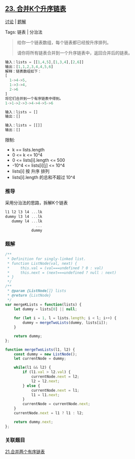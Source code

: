 ## [23. 合并K个升序链表](https://leetcode-cn.com/problems/merge-k-sorted-lists/description/)

[讨论](https://leetcode-cn.com/problems/merge-k-sorted-lists/comments/) | [题解](https://leetcode-cn.com/problems/merge-k-sorted-lists/solution/)

Tags: 链表 | 分治法

> 给你一个链表数组，每个链表都已经按升序排列。
>
> 请你将所有链表合并到一个升序链表中，返回合并后的链表。

```js
输入：lists = [[1,4,5],[1,3,4],[2,6]]
输出：[1,1,2,3,4,4,5,6]
解释：链表数组如下：
[
  1->4->5,
  1->3->4,
  2->6
]
将它们合并到一个有序链表中得到。
1->1->2->3->4->4->5->6

输入：lists = []
输出：[]

输入：lists = [[]]
输出：[]
```

限制:
- k == lists.length
- 0 <= k <= 10^4
- 0 <= lists[i].length <= 500
- -10^4 <= lists[i][j] <= 10^4
- lists[i] 按 升序 排列
- lists[i].length 的总和不超过 10^4

### 推导
采用分治法的思路，拆解K个链表
```js
l1 l2 l3 l4 ...lk
dummy l3 l4 ...lk
   dummy l4 ...lk
              ...
            dummy
```

### 题解
```js
/**
 * Definition for singly-linked list.
 * function ListNode(val, next) {
 *     this.val = (val===undefined ? 0 : val)
 *     this.next = (next===undefined ? null : next)
 * }
 */
/**
 * @param {ListNode[]} lists
 * @return {ListNode}
 */
var mergeKLists = function(lists) {
    let dummy = lists[0] || null;
    
    for (let i = 1, l = lists.length; i < l; i++) {
        dummy = mergeTwoLists(dummy, lists[i]);
    }

    return dummy;
};

function mergeTwoLists(l1, l2) {
    const dummy = new ListNode();
    let currentNode = dummy;

    while(l1 && l2) {
        if (l1.val > l2.val) {
            currentNode.next = l2;
            l2 = l2.next;
        } else {
            currentNode.next = l1;
            l1 = l1.next;
        }
        currentNode = currentNode.next;
    }
    currentNode.next = l1 ? l1 : l2;

    return dummy.next;
};
```

### 关联题目
[21.合并两个有序链表](https://github.com/XyyF/elfin-algorithm/blob/master/problems/21.合并两个有序链表.md)